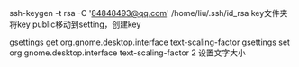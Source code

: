 ssh-keygen -t rsa -C '84848493@qq.com'
/home/liu/.ssh/id_rsa      key文件夹
将key public移动到setting，创建key

gsettings get org.gnome.desktop.interface text-scaling-factor
gsettings set org.gnome.desktop.interface text-scaling-factor 2
设置文字大小
